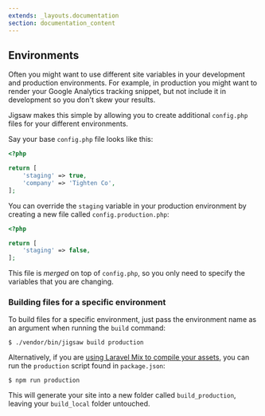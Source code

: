 ```yaml
---
extends: _layouts.documentation
section: documentation_content
---
```


## Environments

Often you might want to use different site variables in your development and production environments. For example, in production you might want to render your Google Analytics tracking snippet, but not include it in development so you don't skew your results.

Jigsaw makes this simple by allowing you to create additional `config.php` files for your different environments.

Say your base `config.php` file looks like this:

```php
<?php

return [
    'staging' => true,
    'company' => 'Tighten Co',
];
```

You can override the `staging` variable in your production environment by creating a new file called `config.production.php`:

```php
<?php

return [
    'staging' => false,
];
```

This file is _merged_ on top of `config.php`, so you only need to specify the variables that you are changing.

### Building files for a specific environment

To build files for a specific environment, just pass the environment name as an argument when running the `build` command:

```
$ ./vendor/bin/jigsaw build production
```

Alternatively, if you are [using Laravel Mix to compile your assets](../compiling-assets), you can run the `production` script found in `package.json`:

```
$ npm run production
```

This will generate your site into a new folder called `build_production`, leaving your `build_local` folder untouched.
